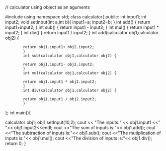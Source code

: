 // calculator using object as an aguments

#include<iostream>
using namespace std;
class calculator{
    public:
          int input1;
          int input2;
          void setInput(int a,int b){
          input1=a;
          input2=b;
           }
           int add() {
           return input1+input2;
           }
           int sub() {
           return input1 - input2;
            }
            int mul() {
            return input1 * input2;
             }
             int div() {
            return input1 / input2;
             }
            int add(calculator obj1,calculator obj2) {
  
            return obj1.input1+ obj2.input2;
            }
            int sub(calculator obj1,calculator obj2) {
  
            return obj1.input1- obj2.input2;
            }
            int mul(calculator obj1,calculator obj2) {
  
            return obj1.input1 * obj2.input2;
            }
            int div(calculator obj1,calculator obj2) {
  
            return obj1.input1 / obj2.input2;
            }
};
int main(){

calculator obj1;
obj1.setInput(10,2);
cout << "The inputs:" << obj1.input1 <<" "<< obj1.input2<<endl;
cout <<"The sum of inputs is:"<< obj1.add();
cout <<"The subtraction of inputs is:"<< obj1.sub();
cout <<"The mutiplication of inputs is:"<< obj1.mul();
cout <<"The division of inputs is:"<< obj1.div();
return 0;
}
